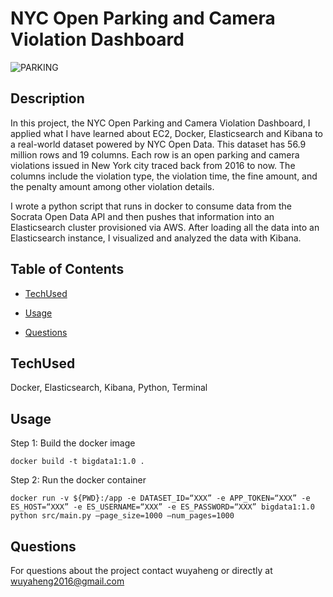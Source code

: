 # NYC Open Parking and Camera Violation Dashboard
![PARKING](https://user-images.githubusercontent.com/52837649/97363669-51f43380-1879-11eb-834f-933fe1cf5630.gif)

## Description
In this project, the NYC Open Parking and Camera Violation Dashboard, I applied what I have learned about EC2, Docker, Elasticsearch and Kibana to a real-world dataset powered by NYC Open Data. This dataset has 56.9 million rows and 19 columns. Each row is an open parking and camera violations issued in New York city traced back from 2016 to now. The columns include the violation type, the violation time, the fine amount, and the penalty amount among other violation details.

I wrote a python script that runs in docker to consume data from the Socrata Open Data API and then pushes that information into an Elasticsearch cluster provisioned via AWS.  After loading all the data into an Elasticsearch instance, I visualized and analyzed the data with Kibana. 



## Table of Contents

* [TechUsed](#TechUsed)

* [Usage](#usage) 

* [Questions](#Questions)


## TechUsed
Docker, Elasticsearch, Kibana, Python, Terminal

## Usage
Step 1: Build the docker image 
```
docker build -t bigdata1:1.0 .
```
Step 2: Run the docker container 
```
docker run -v ${PWD}:/app -e DATASET_ID=“XXX” -e APP_TOKEN=“XXX” -e ES_HOST=“XXX” -e ES_USERNAME=“XXX” -e ES_PASSWORD=“XXX” bigdata1:1.0 python src/main.py –page_size=1000 –num_pages=1000 
```
## Questions
For questions about the project contact wuyaheng or directly at wuyaheng2016@gmail.com

